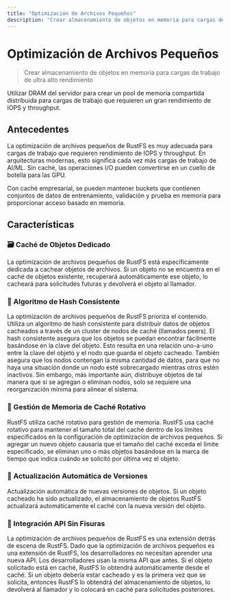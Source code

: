 ```yaml
---
title: "Optimización de Archivos Pequeños"
description: "Crear almacenamiento de objetos en memoria para cargas de trabajo de ultra alto rendimiento utilizando DRAM del servidor"
---
```


# Optimización de Archivos Pequeños

> Crear almacenamiento de objetos en memoria para cargas de trabajo de ultra alto rendimiento

Utilizar DRAM del servidor para crear un pool de memoria compartida distribuida para cargas de trabajo que requieren un gran rendimiento de IOPS y throughput.

## Antecedentes

La optimización de archivos pequeños de RustFS es muy adecuada para cargas de trabajo que requieren rendimiento de IOPS y throughput. En arquitecturas modernas, esto significa cada vez más cargas de trabajo de AI/ML. Sin caché, las operaciones I/O pueden convertirse en un cuello de botella para las GPU.

Con caché empresarial, se pueden mantener buckets que contienen conjuntos de datos de entrenamiento, validación y prueba en memoria para proporcionar acceso basado en memoria.

## Características

### 🗃️ Caché de Objetos Dedicado

La optimización de archivos pequeños de RustFS está específicamente dedicada a cachear objetos de archivos.
Si un objeto no se encuentra en el caché de objetos existente, recuperará automáticamente ese objeto, lo cacheará para solicitudes futuras y devolverá el objeto al llamador.

### 💾 Algoritmo de Hash Consistente

La optimización de archivos pequeños de RustFS prioriza el contenido.
Utiliza un algoritmo de hash consistente para distribuir datos de objetos cacheados a través de un cluster de nodos de caché (llamados peers). El hash consistente asegura que los objetos se puedan encontrar fácilmente basándose en la clave del objeto. Esto resulta en una relación uno-a-uno entre la clave del objeto y el nodo que guarda el objeto cacheado. También asegura que los nodos contengan la misma cantidad de datos, para que no haya una situación donde un nodo esté sobrecargado mientras otros estén inactivos. Sin embargo, más importante aún, distribuye objetos de tal manera que si se agregan o eliminan nodos, solo se requiere una reorganización mínima para alinear el sistema.

### 🧹 Gestión de Memoria de Caché Rotativo

RustFS utiliza caché rotativo para gestión de memoria. RustFS usa caché rotativo para mantener el tamaño total del caché dentro de los límites especificados en la configuración de optimización de archivos pequeños. Si agregar un nuevo objeto causaría que el tamaño del caché exceda el límite especificado, se eliminan uno o más objetos basándose en la marca de tiempo que indica cuándo se solicitó por última vez el objeto.

### 🔄 Actualización Automática de Versiones

Actualización automática de nuevas versiones de objetos. Si un objeto cacheado ha sido actualizado, el almacenamiento de objetos RustFS actualizará automáticamente el caché con la nueva versión del objeto.

### 🧩 Integración API Sin Fisuras

La optimización de archivos pequeños de RustFS es una extensión detrás de escena de RustFS. Dado que la optimización de archivos pequeños es una extensión de RustFS, los desarrolladores no necesitan aprender una nueva API. Los desarrolladores usan la misma API que antes. Si el objeto solicitado está en caché, RustFS lo obtendrá automáticamente desde el caché. Si un objeto debería estar cacheado y es la primera vez que se solicita, entonces RustFS lo obtendrá del almacenamiento de objetos, lo devolverá al llamador y lo colocará en caché para solicitudes posteriores.

